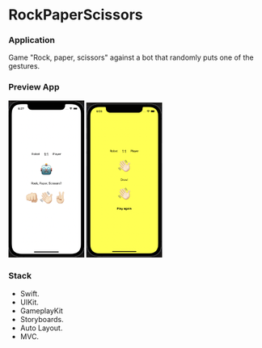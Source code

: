 # RockPaperScissors

 ### Application
 Game "Rock, paper, scissors" against a bot that randomly puts one of the gestures.

 ### Preview App
 <img src="https://github.com/VitKhryapin/RockPaperScissors/blob/main/PreviewScreenFirst.png" width="150"> <img src="https://github.com/VitKhryapin/RockPaperScissors/blob/main/PreviewScreenSecond.png" width="150">

 ### Stack
 + Swift.
 + UIKit.
 + GameplayKit
 + Storyboards.
 + Auto Layout.
 + MVC.
